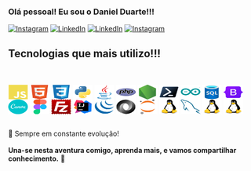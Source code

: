 ### Olá pessoal! Eu sou o Daniel Duarte!!!


[![Instagram](https://img.shields.io/badge/Instagram-E4405F?style=for-the-badge&logo=instagram&logoColor=white)](https://www.instagram.com/dani__s2__/)
[![LinkedIn](https://img.shields.io/badge/linkedin-836FFF?style=for-the-badge&logo=linkedin&logoColor=white)](https://www.linkedin.com/in/daniel-duarte-b53806224/)
[![LinkedIn](https://img.shields.io/badge/codepen-564a5d?style=for-the-badge&logo=codepen&logoColor=white)](https://codepen.io/danielduarte3105)
[![Instagram](https://img.shields.io/badge/replit-E4405F?style=for-the-badge&logo=replit&logoColor=white)](https://replit.com/@Daniel31052003)

<!-- ![Gutoneitzke GitHub stats](https://github-readme-stats.vercel.app/api?username=gutoneitzke&show_icons=true&theme=tokyonight&count_private=true)-->

## Tecnologias que mais utilizo!!!
<br>
  <div style="display: inline_block"><br>
    <img align="center" alt="" height="30" width="40" src="https://raw.githubusercontent.com/devicons/devicon/master/icons/javascript/javascript-plain.svg">
    <img align="center" alt="" height="30" width="40" src="https://raw.githubusercontent.com/devicons/devicon/master/icons/html5/html5-original.svg">
    <img align="center" alt="" height="30" width="40" src="https://raw.githubusercontent.com/devicons/devicon/master/icons/css3/css3-original.svg">
    <img align="center" alt="" height="30" width="40" src="https://raw.githubusercontent.com/devicons/devicon/master/icons/python/python-original.svg">
    <img align="center" alt="" height="30" width="40" src="https://raw.githubusercontent.com/devicons/devicon/master/icons/java/java-original.svg">
    <img align="center" alt="" height="30" width="40" src="https://raw.githubusercontent.com/devicons/devicon/master/icons/php/php-original.svg">
    <img align="center" alt="" height="30" width="40" src="https://raw.githubusercontent.com/devicons/devicon/master/icons/nodejs/nodejs-original.svg">
    <img align="center" alt="" height="30" width="40" src="https://raw.githubusercontent.com/devicons/devicon/master/icons/powershell/powershell-original.svg">
    <img align="center" alt="" height="30" width="40" src="https://raw.githubusercontent.com/devicons/devicon/master/icons/arduino/arduino-original.svg">
    <img align="center" alt="" height="30" width="40" src="https://raw.githubusercontent.com/devicons/devicon/master/icons/azuresqldatabase/azuresqldatabase-original.svg">
    <img align="center" alt="" height="30" width="40" src="https://raw.githubusercontent.com/devicons/devicon/master/icons/bootstrap/bootstrap-original.svg">
    <img align="center" alt="" height="30" width="40" src="https://raw.githubusercontent.com/devicons/devicon/master/icons/canva/canva-original.svg">
    <img align="center" alt="" height="30" width="40" src="https://raw.githubusercontent.com/devicons/devicon/master/icons/figma/figma-original.svg">
    <img align="center" alt="" height="30" width="40" src="https://raw.githubusercontent.com/devicons/devicon/master/icons/filezilla/filezilla-original.svg">
    <img align="center" alt="" height="30" width="40" src="https://raw.githubusercontent.com/devicons/devicon/master/icons/intellij/intellij-original.svg">
    <img align="center" alt="" height="30" width="40" src="https://raw.githubusercontent.com/devicons/devicon/master/icons/jquery/jquery-original.svg">
    <img align="center" alt="" height="30" width="40" src="https://raw.githubusercontent.com/devicons/devicon/master/icons/json/json-original.svg">
    <img align="center" alt="" height="30" width="40" src="https://raw.githubusercontent.com/devicons/devicon/master/icons/jupyter/jupyter-original.svg">
    <img align="center" alt="" height="30" width="40" src="https://raw.githubusercontent.com/devicons/devicon/master/icons/linux/linux-original.svg">
    <img align="center" alt="" height="30" width="40" src="https://raw.githubusercontent.com/devicons/devicon/master/icons/mysql/mysql-original.svg">
    <img align="center" alt="" height="30" width="40" src="https://raw.githubusercontent.com/devicons/devicon/master/icons/linux/linux-original.svg">
    <img align="center" alt="" height="30" width="40" src="https://raw.githubusercontent.com/devicons/devicon/master/icons/linux/linux-original.svg">
    
          
          
  </div>
<br/>

🔴 Sempre em constante evolução!
<br><br>
<b>Una-se nesta aventura comigo, aprenda mais, e vamos compartilhar conhecimento.</b> 🚀
